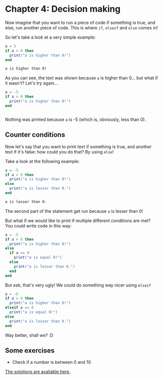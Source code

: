 # Chapter 4: Decision making
Now imagine that you want to run a piece of code if something is true, and else, run another piece of code.
This is where `if`, `elseif` and `else` comes in!

So let's take a look at a very simple example:

```lua
a = 5
if a > 0 then
  print("a is higher than 0!")
end
```

```bash
a is higher than 0!
```

As you can see, the text was shown because `a` is higher than 0... but what if it wasn't?
Let's try again...

```lua
a = -5
if a > 0 then
  print("a is higher than 0!")
end
```

```bash

```

Nothing was printed because `a` is -5 (which is, obviously, less than 0).

## Counter conditions
Now let's say that you want to print text if something is true, and another text if it's false: how could you do that?
By using `else`!

Take a look at the following example:

```lua
a = -5
if a > 0 then
  print("a is higher than 0!")
else
  print("a is lesser than 0.")
end
```

```bash
a is lesser than 0.
```

The second part of the statement get run because `a` is lesser than 0!

But what if we would like to print if multiple different conditions are met? You could write code in this way:

```lua
a = -5
if a > 0 then
  print("a is higher than 0!")
else
  if a == 0
    print("a is equal 0!")
  else
    print("a is lesser than 0.")
  end
end
```

But *eek*, that's very ugly! We could do something way nicer using `elseif`

```lua
a = -5
if a > 0 then
  print("a is higher than 0!")
elseif a == 0
  print("a is equal 0!")
else
  print("a is lesser than 0.")
end
```

Way better, shall we? :D

## Some exercises
- Check if a number is between 0 and 10

[The solutions are avaliable here.](solutions/4.md)
